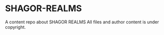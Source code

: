 # SHAGOR-REALMS
A content repo about SHAGOR REALMS
All files and author content is under copyright.
